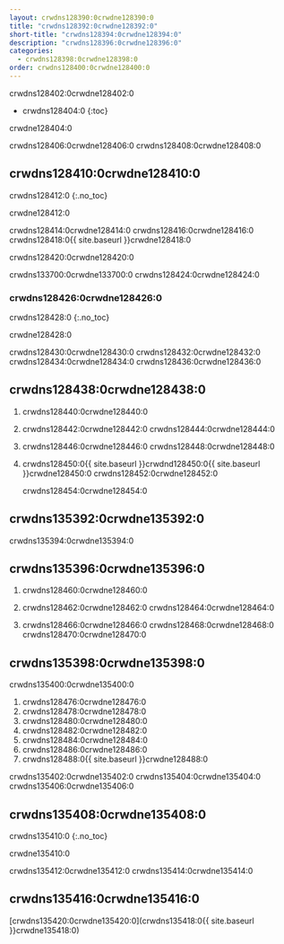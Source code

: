 ```yaml
---
layout: crwdns128390:0crwdne128390:0
title: "crwdns128392:0crwdne128392:0"
short-title: "crwdns128394:0crwdne128394:0"
description: "crwdns128396:0crwdne128396:0"
categories:
  - crwdns128398:0crwdne128398:0
order: crwdns128400:0crwdne128400:0
---
```

crwdns128402:0crwdne128402:0

* crwdns128404:0
{:toc}

crwdne128404:0

crwdns128406:0crwdne128406:0 crwdns128408:0crwdne128408:0

## crwdns128410:0crwdne128410:0

crwdns128412:0
{:.no_toc}

crwdne128412:0

crwdns128414:0crwdne128414:0 crwdns128416:0crwdne128416:0 crwdns128418:0{{ site.baseurl }}crwdne128418:0

crwdns128420:0crwdne128420:0

crwdns133700:0crwdne133700:0 crwdns128424:0crwdne128424:0

### crwdns128426:0crwdne128426:0

crwdns128428:0
{:.no_toc}

crwdne128428:0

crwdns128430:0crwdne128430:0 crwdns128432:0crwdne128432:0 crwdns128434:0crwdne128434:0 crwdns128436:0crwdne128436:0

## crwdns128438:0crwdne128438:0

1. crwdns128440:0crwdne128440:0

2. crwdns128442:0crwdne128442:0 crwdns128444:0crwdne128444:0

3. crwdns128446:0crwdne128446:0 crwdns128448:0crwdne128448:0

4. crwdns128450:0{{ site.baseurl }}crwdnd128450:0{{ site.baseurl }}crwdne128450:0 crwdns128452:0crwdne128452:0

    crwdns128454:0crwdne128454:0
    

## crwdns135392:0crwdne135392:0

crwdns135394:0crwdne135394:0

## crwdns135396:0crwdne135396:0

1. crwdns128460:0crwdne128460:0

2. crwdns128462:0crwdne128462:0 crwdns128464:0crwdne128464:0

3. crwdns128466:0crwdne128466:0 crwdns128468:0crwdne128468:0 crwdns128470:0crwdne128470:0

## crwdns135398:0crwdne135398:0

crwdns135400:0crwdne135400:0

1. crwdns128476:0crwdne128476:0
2. crwdns128478:0crwdne128478:0
3. crwdns128480:0crwdne128480:0
4. crwdns128482:0crwdne128482:0
5. crwdns128484:0crwdne128484:0
6. crwdns128486:0crwdne128486:0
7. crwdns128488:0{{ site.baseurl }}crwdne128488:0

crwdns135402:0crwdne135402:0 crwdns135404:0crwdne135404:0 crwdns135406:0crwdne135406:0

## crwdns135408:0crwdne135408:0

crwdns135410:0
{:.no_toc}

crwdne135410:0

crwdns135412:0crwdne135412:0 crwdns135414:0crwdne135414:0

## crwdns135416:0crwdne135416:0

[crwdns135420:0crwdne135420:0](crwdns135418:0{{ site.baseurl }}crwdne135418:0)